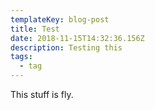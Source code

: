 ```yaml
---
templateKey: blog-post
title: Test
date: 2018-11-15T14:32:36.156Z
description: Testing this
tags:
  - tag
---
```

This stuff is fly.
